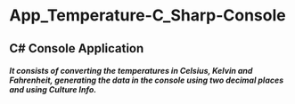 # App_Temperature-C_Sharp-Console

<h2>C# Console Application</h2>

<h5>
  It consists of converting the temperatures in Celsius, Kelvin and Fahrenheit, generating the data in the console using two decimal places and using Culture Info.
</h5>
